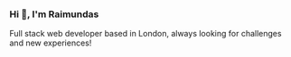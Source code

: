 ### Hi 👋, I'm Raimundas
Full stack web developer based in London, always looking for challenges and new experiences!
<!--
**RaimundasRa/RaimundasRa** is a ✨ _special_ ✨ repository because its `README.md` (this file) appears on your GitHub profile.

Here are some ideas to get you started:

- 🔭 I’m currently working on FriendsApp
- 🌱 I’m currently learning Java
- 📫 How to reach me: raimundas_radavicius@yahoo.com

Connect with me:
https://www.linkedin.com/in/raimundas-radavicius/

Languages and Tools:
bootstrap css3 figma git heroku html5 javascript postgresql rails ruby sass sqlite webpack
-->
